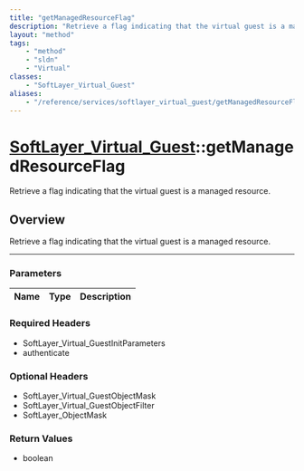```yaml
---
title: "getManagedResourceFlag"
description: "Retrieve a flag indicating that the virtual guest is a managed resource."
layout: "method"
tags:
    - "method"
    - "sldn"
    - "Virtual"
classes:
    - "SoftLayer_Virtual_Guest"
aliases:
    - "/reference/services/softlayer_virtual_guest/getManagedResourceFlag"
---
```

# [SoftLayer_Virtual_Guest](/reference/services/SoftLayer_Virtual_Guest)::getManagedResourceFlag


Retrieve a flag indicating that the virtual guest is a managed resource.


## Overview 
Retrieve a flag indicating that the virtual guest is a managed resource.

-----

### Parameters 
|Name | Type | Description |
| --- | --- | --- |


### Required Headers
* SoftLayer_Virtual_GuestInitParameters
* authenticate


### Optional Headers
* SoftLayer_Virtual_GuestObjectMask
* SoftLayer_Virtual_GuestObjectFilter
* SoftLayer_ObjectMask

### Return Values
* boolean




